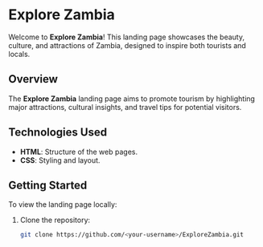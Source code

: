 # Explore Zambia

Welcome to **Explore Zambia**! This landing page showcases the beauty, culture, and attractions of Zambia, designed to inspire both tourists and locals.

## Overview

The **Explore Zambia** landing page aims to promote tourism by highlighting major attractions, cultural insights, and travel tips for potential visitors.


## Technologies Used

- **HTML**: Structure of the web pages.
- **CSS**: Styling and layout.


## Getting Started

To view the landing page locally:

1. Clone the repository:
   ```bash
   git clone https://github.com/<your-username>/ExploreZambia.git
